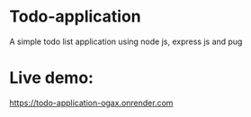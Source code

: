 # Todo-application 
A simple todo list application using node js, express js and pug 
# Live demo: 
https://todo-application-ogax.onrender.com

